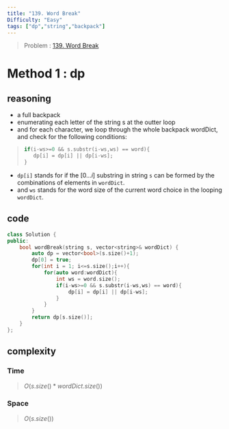 ```yaml
---
title: "139. Word Break"
Difficulty: "Easy"
tags: ["dp","string","backpack"]
---
```

> Problem : [139. Word Break](https://leetcode.com/problems/word-break/)
# Method 1 : dp 
## reasoning  
- a full backpack 
- enumerating each letter of the string s at the outter loop
- and for each character, we loop through the whole backpack wordDict, and check for the following conditions:
>```cpp
>if(i-ws>=0 && s.substr(i-ws,ws) == word){
>    dp[i] = dp[i] || dp[i-ws];
>}
>```
- `dp[i]` stands for if the $[0...i]$ substring in string `s` can be formed by the combinations of elements in `wordDict`.
- and `ws` stands for the word size of the current word choice in the looping `wordDict`.
## code 
```cpp
class Solution {
public:
    bool wordBreak(string s, vector<string>& wordDict) {
        auto dp = vector<bool>(s.size()+1);
        dp[0] = true;
        for(int i = 1; i<=s.size();i++){
            for(auto word:wordDict){
                int ws = word.size();
                if(i-ws>=0 && s.substr(i-ws,ws) == word){
                    dp[i] = dp[i] || dp[i-ws];
                }
            }
        }
        return dp[s.size()];
    }
};
```
## complexity
### Time
>$O(s.size()*wordDict.size())$
### Space
>$O(s.size())$
